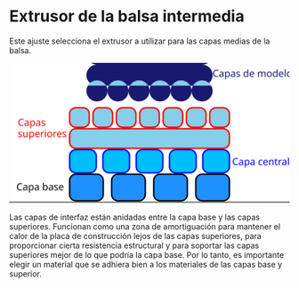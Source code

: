 Extrusor de la balsa intermedia
====
Este ajuste selecciona el extrusor a utilizar para las capas medias de la balsa.

![Dónde se encuentran las capas intermedias en la balsa](../images/raft_dimensions_simplified.svg)

Las capas de interfaz están anidadas entre la capa base y las capas superiores. Funcionan como una zona de amortiguación para mantener el calor de la placa de construcción lejos de las capas superiores, para proporcionar cierta resistencia estructural y para soportar las capas superiores mejor de lo que podría la capa base. Por lo tanto, es importante elegir un material que se adhiera bien a los materiales de las capas base y superior.